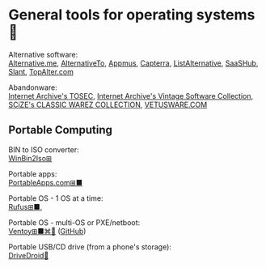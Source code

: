 
# General tools for operating systems💩

Alternative software:  
[Alternative.me](https://alternative.me/),
[AlternativeTo](https://alternativeto.net/),
[Appmus](https://appmus.com/),
[Capterra](https://www.capterra.com/),
[ListAlternative](https://www.listalternative.com/),
[SaaSHub](https://www.saashub.com/),
[Slant](https://www.slant.co/),
[TopAlter.com](https://topalter.com/)

Abandonware:  
[Internet Archive's TOSEC](https://archive.org/details/tosec),
[Internet Archive's Vintage Software Collection](https://archive.org/details/vintagesoftware),
[SCiZE's CLASSIC WAREZ COLLECTION](https://scenelist.org/),
[VETUSWARE.COM](https://vetusware.com/)

## Portable Computing

BIN to ISO converter:  
[WinBin2Iso⊞](https://www.softwareok.com/?seite=Freeware/WinBin2Iso)

Portable apps:  
[PortableApps.com⊞■](https://portableapps.com/)

Portable OS - 1 OS at a time:  
[Rufus⊞■](https://rufus.ie/),

Portable OS - multi-OS or PXE/netboot:  
[Ventoy⊞■⌘🐧](https://www.ventoy.net/) ([GitHub](https://github.com/ventoy/Ventoy))

Portable USB/CD drive (from a phone's storage):  
[DriveDroid🤖](https://www.drivedroid.io/)
